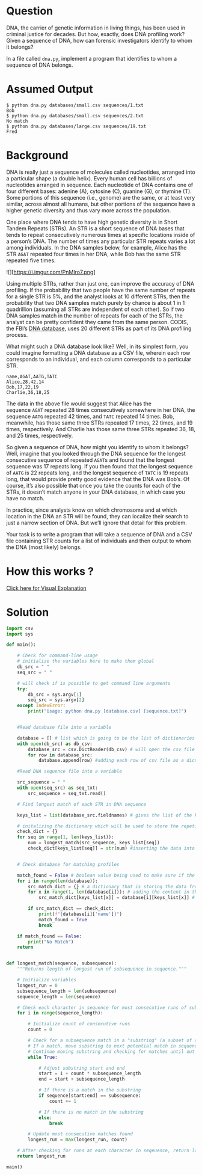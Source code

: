 # Question
DNA, the carrier of genetic information in living things, has been used in criminal justice for decades. But how, exactly, does DNA profiling work? Given a sequence of DNA, how can forensic investigators identify to whom it belongs?

In a file called `dna.py`, implement a program that identifies to whom a sequence of DNA belongs.

# Assumed Output
```terminal
$ python dna.py databases/small.csv sequences/1.txt                
Bob
$ python dna.py databases/small.csv sequences/2.txt                      
No match
$ python dna.py databases/large.csv sequences/19.txt                 
Fred  
```

# Background
DNA is really just a sequence of molecules called nucleotides, arranged into a particular shape (a double helix). Every human cell has billions of nucleotides arranged in sequence. Each nucleotide of DNA contains one of four different bases: adenine (A), cytosine (C), guanine (G), or thymine (T). Some portions of this sequence (i.e., genome) are the same, or at least very similar, across almost all humans, but other portions of the sequence have a higher genetic diversity and thus vary more across the population.

One place where DNA tends to have high genetic diversity is in Short Tandem Repeats (STRs). An STR is a short sequence of DNA bases that tends to repeat consecutively numerous times at specific locations inside of a person’s DNA. The number of times any particular STR repeats varies a lot among individuals. In the DNA samples below, for example, Alice has the STR `AGAT` repeated four times in her DNA, while Bob has the same STR repeated five times.

![][https://i.imgur.com/PnMIro7.png]

Using multiple STRs, rather than just one, can improve the accuracy of DNA profiling. If the probability that two people have the same number of repeats for a single STR is 5%, and the analyst looks at 10 different STRs, then the probability that two DNA samples match purely by chance is about 1 in 1 quadrillion (assuming all STRs are independent of each other). So if two DNA samples match in the number of repeats for each of the STRs, the analyst can be pretty confident they came from the same person. CODIS, the FBI’s [DNA database](https://www.fbi.gov/services/laboratory/biometric-analysis/codis/codis-and-ndis-fact-sheet), uses 20 different STRs as part of its DNA profiling process.

What might such a DNA database look like? Well, in its simplest form, you could imagine formatting a DNA database as a CSV file, wherein each row corresponds to an individual, and each column corresponds to a particular STR.

```csv
name,AGAT,AATG,TATC
Alice,28,42,14
Bob,17,22,19
Charlie,36,18,25
```

The data in the above file would suggest that Alice has the sequence `AGAT` repeated 28 times consecutively somewhere in her DNA, the sequence `AATG` repeated 42 times, and `TATC` repeated 14 times. Bob, meanwhile, has those same three STRs repeated 17 times, 22 times, and 19 times, respectively. And Charlie has those same three STRs repeated 36, 18, and 25 times, respectively.

So given a sequence of DNA, how might you identify to whom it belongs? Well, imagine that you looked through the DNA sequence for the longest consecutive sequence of repeated `AGAT`s and found that the longest sequence was 17 repeats long. If you then found that the longest sequence of `AATG` is 22 repeats long, and the longest sequence of `TATC` is 19 repeats long, that would provide pretty good evidence that the DNA was Bob’s. Of course, it’s also possible that once you take the counts for each of the STRs, it doesn’t match anyone in your DNA database, in which case you have no match.

In practice, since analysts know on which chromosome and at which location in the DNA an STR will be found, they can localize their search to just a narrow section of DNA. But we’ll ignore that detail for this problem.

Your task is to write a program that will take a sequence of DNA and a CSV file containing STR counts for a list of individuals and then output to whom the DNA (most likely) belongs.

# How this works ?
[Click here for Visual Explanation](https://youtu.be/efosH35-lUg)

# Solution
```python
import csv
import sys

def main():

    # Check for command-line usage
    # initialize the variables here to make them global
    db_src = " "
    seq_src = " "

    # will check if is possible to get command line arguments
    try:
        db_src = sys.argv[1]
        seq_src = sys.argv[2]
    except IndexError:
        print("Usage: python dna.py [database.csv] [sequence.txt]")


    #Read database file into a variable

    database = [] # list which is going to be the list of dictionaries
    with open(db_src) as db_csv:
        database_src = csv.DictReader(db_csv) # will open the csv file as a dictionary object
        for row in database_src:
            database.append(row) #adding each row of csv file as a dictionary in the list

    #Read DNA sequence file into a variable

    src_sequence = " "
    with open(seq_src) as seq_txt:
        src_sequence = seq_txt.read()

    # Find longest match of each STR in DNA sequence

    keys_list = list(database_src.fieldnames) # gives the list of the keys or basically the column headers of csv file

    # initalizing the dictionary which will be used to store the repetitions of the substrings
    check_dict = {}
    for seq in range(1, len(keys_list)):
        num = longest_match(src_sequence, keys_list[seq])
        check_dict[keys_list[seq]] = str(num) #inserting the data into the checker dictionary


    # Check database for matching profiles

    match_found = False # boolean value being used to make sure if the sequence has a match or not
    for i in range(len(database)):
        src_match_dict = {} # a dictionary that is storing the data from database dictionary to compare and see if it the dna is matched or not
        for x in range(1, len(database[i])): # adding the content in the src_match_dictionary
            src_match_dict[keys_list[x]] = database[i][keys_list[x]] # consider the video to get this explanantion

        if src_match_dict == check_dict:
            print(f"{database[i]['name']}")
            match_found = True
            break

    if match_found == False:
        print("No Match")
    return


def longest_match(sequence, subsequence):
    """Returns length of longest run of subsequence in sequence."""

    # Initialize variables
    longest_run = 0
    subsequence_length = len(subsequence)
    sequence_length = len(sequence)

    # Check each character in sequence for most consecutive runs of subsequence
    for i in range(sequence_length):

        # Initialize count of consecutive runs
        count = 0

        # Check for a subsequence match in a "substring" (a subset of characters) within sequence
        # If a match, move substring to next potential match in sequence
        # Continue moving substring and checking for matches until out of consecutive matches
        while True:

            # Adjust substring start and end
            start = i + count * subsequence_length
            end = start + subsequence_length

            # If there is a match in the substring
            if sequence[start:end] == subsequence:
                count += 1

            # If there is no match in the substring
            else:
                break

        # Update most consecutive matches found
        longest_run = max(longest_run, count)

    # After checking for runs at each character in seqeuence, return longest run found
    return longest_run

main()

```
